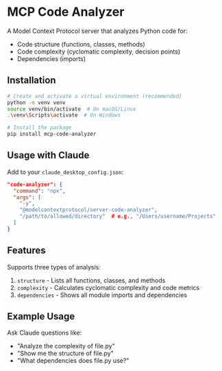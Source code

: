 # MCP Code Analyzer

A Model Context Protocol server that analyzes Python code for:
- Code structure (functions, classes, methods)
- Code complexity (cyclomatic complexity, decision points)
- Dependencies (imports)

## Installation

```bash
# Create and activate a virtual environment (recommended)
python -m venv venv
source venv/bin/activate  # On macOS/Linux
.\venv\Scripts\activate  # On Windows

# Install the package
pip install mcp-code-analyzer
```

## Usage with Claude

Add to your `claude_desktop_config.json`:

```json
"code-analyzer": {
  "command": "npx",
  "args": [
    "-y",
    "@modelcontextprotocol/server-code-analyzer",
    "/path/to/allowed/directory"  # e.g., "/Users/username/Projects"
  ]
}
```

## Features

Supports three types of analysis:
1. `structure` - Lists all functions, classes, and methods
2. `complexity` - Calculates cyclomatic complexity and code metrics
3. `dependencies` - Shows all module imports and dependencies

## Example Usage

Ask Claude questions like:
- "Analyze the complexity of file.py"
- "Show me the structure of file.py"
- "What dependencies does file.py use?"